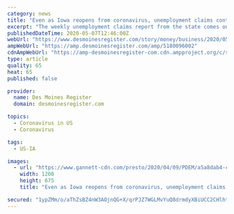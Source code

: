 ```yaml
---
category: news
title: "Even as Iowa reopens from coronavirus, unemployment claims continue to reach record levels"
excerpt: "The weekly unemployment claims report from the state comes on the eve of what's expected to be a jaw-dropping national unemployment report"
publishedDateTime: 2020-05-07T12:46:00Z
webUrl: "https://www.desmoinesregister.com/story/money/business/2020/05/07/though-iowa-reopening-coronavirus-unemployment-claims-continue-spike/5180096002/"
ampWebUrl: "https://amp.desmoinesregister.com/amp/5180096002"
cdnAmpWebUrl: "https://amp-desmoinesregister-com.cdn.ampproject.org/c/s/amp.desmoinesregister.com/amp/5180096002"
type: article
quality: 65
heat: 65
published: false

provider:
  name: Des Moines Register
  domain: desmoinesregister.com

topics:
  - Coronavirus in US
  - Coronavirus

tags:
  - US-IA

images:
  - url: "https://www.gannett-cdn.com/presto/2020/04/09/PDEM/a5a8dab4-c421-4e75-b6e8-7fed2359f849-0409-IWD-002.JPG?auto=webp&crop=2999,1687,x0,y152&format=pjpg&width=1200"
    width: 1200
    height: 675
    title: "Even as Iowa reopens from coronavirus, unemployment claims continue to reach record levels"

secured: "1ypZMm/o/aThZsBZ4nW3AOjnQG+X/qrPJZ7WGLMvYuQ8drmdyXBiUCC2CHlhtnkyVFBzZAdHPuFsipGtGWru50zgVAlWXzB8WJWmQ9aMVlHWJkdR66Z+bKmvUzvL3Wrzt7P2Mc1lsaTDn4K74FzwOq9nfcwCBl+BA+gU8I4XkFU5W6HCxwFhZFyyOdsWgI/UbEJeq+DIViabAwLbi588nxAOUbvHm2j6nr/f6jcf8m5HhD6aL9rHqCkHUqUKGbIDDFM/IpZrBmWhOuCQIvRWxrlKfquXdDdiUJtt/8eVRNKsaCUZs7fnpkkrNjwbWSBDqP1rArrPhD4bp5cEf70nt8jDsycUoi3jtC4TDxm33uZXJJpo7ZW65Ha1FCVMbqwFLXQTbekq6rFb3n0aobipSNP997AdIS6YlzJ7RASDSdR+1vUB1jk1N9uo8aNfqMjijUV5UWHedFXO+YXjvnvqzTkwEclutp/QvsZKjlGG9ng=;jagGpzLeYhoCPASVOUho9g=="
---
```


